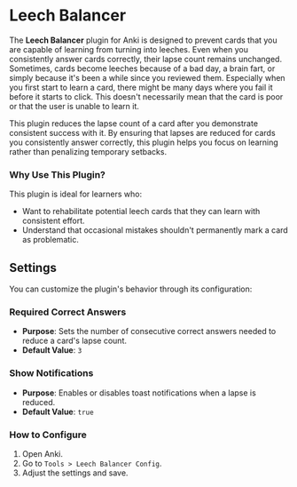 # Leech Balancer

The **Leech Balancer** plugin for Anki is designed to prevent cards that you are capable of learning from turning into leeches. Even when you consistently answer cards correctly, their lapse count remains unchanged. Sometimes, cards become leeches because of a bad day, a brain fart, or simply because it's been a while since you reviewed them. Especially when you first start to learn a card, there might be many days where you fail it before it starts to click. This doesn't necessarily mean that the card is poor or that the user is unable to learn it.

This plugin reduces the lapse count of a card after you demonstrate consistent success with it. By ensuring that lapses are reduced for cards you consistently answer correctly, this plugin helps you focus on learning rather than penalizing temporary setbacks.

### Why Use This Plugin?

This plugin is ideal for learners who:
- Want to rehabilitate potential leech cards that they can learn with consistent effort.
- Understand that occasional mistakes shouldn't permanently mark a card as problematic.

## Settings

You can customize the plugin's behavior through its configuration:

### Required Correct Answers
- **Purpose**: Sets the number of consecutive correct answers needed to reduce a card's lapse count.
- **Default Value**: `3`

### Show Notifications
- **Purpose**: Enables or disables toast notifications when a lapse is reduced.
- **Default Value**: `true`

### How to Configure
1. Open Anki.
2. Go to `Tools > Leech Balancer Config`.
3. Adjust the settings and save.

